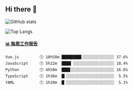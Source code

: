 ## Hi there 👋

![GitHub stats](https://github-readme-stats.orilight.top/api?username=orilights)

![Top Langs](https://github-readme-stats.orilight.top/api/top-langs/?username=orilights&layout=compact)

<!-- waka-box start -->
#### <a href="https://gist.github.com/92c8d5b388768c10efcba86e82b7c4fb" target="_blank">📊 每周工作报告</a>
```text
Vue.js         🕓 10h58m ████████▋░░░░░░░░░░░░░░ 37.6%
JavaScript     🕓 5h22m  ████▏░░░░░░░░░░░░░░░░░░ 18.4%
Python         🕓 4h50m  ███▊░░░░░░░░░░░░░░░░░░░ 16.6%
TypeScript     🕓 1h36m  █▎░░░░░░░░░░░░░░░░░░░░░  5.5%
YAML           🕓 1h28m  █▏░░░░░░░░░░░░░░░░░░░░░  5.1%
```
<!-- Powered by https://github.com/journey-ad/waka-box-go . -->
<!-- waka-box end -->
